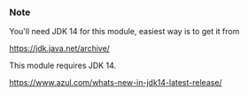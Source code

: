 ### Note

You'll need JDK 14 for this module, easiest way is to get it from

https://jdk.java.net/archive/

This module requires JDK 14.

https://www.azul.com/whats-new-in-jdk14-latest-release/